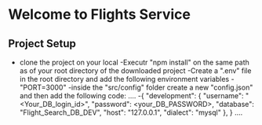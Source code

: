 # Welcome to Flights Service

## Project Setup
- clone the project on your local
-Executr "npm install" on the same path as of your root directory of the downloaded project
-Create a ".env" file in the root directory and add the following environment variables
-"PORT=3000"
-inside the "src/config" folder create a new "config.json" and then add the following code:
....
-{
  "development": {
    "username": "<Your_DB_login_id>",
    "password": <your_DB_PASSWORD>,
    "database": "Flight_Search_DB_DEV",
    "host": "127.0.0.1",
    "dialect": "mysql"
  },
}
....